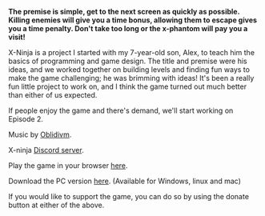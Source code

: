 **The premise is simple, get to the next screen as quickly as possible. Killing enemies will give you a time bonus, allowing them to escape gives you a time penalty. Don't take too long or the x-phantom will pay you a visit!**

X-Ninja is a project I started with my 7-year-old son, Alex, to teach him the basics of programming and game design. The title and premise were his ideas, and we worked together on building levels and finding fun ways to make the game challenging; he was brimming with ideas! It's been a really fun little project to work on, and I think the game turned out much better than either of us expected.

If people enjoy the game and there's demand, we'll start working on Episode 2.

Music by [Oblidivm](https://oblidivmmusic.blogspot.com).

X-ninja [Discord server](https://discord.gg/6RZBt4NU).

Play the game in your browser [here](https://flump-studios.itch.io/x-ninja-browser).

Download the PC version [here](https://flump-studios.itch.io/xninja). (Available for Windows, linux and mac)

If you would like to support the game, you can do so by using the donate button at either of the above.
